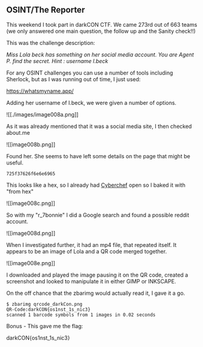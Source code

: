 ## OSINT/The Reporter
This weekend I took part in darkCON CTF. We came 273rd out of 663 teams (we only answered one main question, the follow up and the Sanity check!!)

This was the challenge description:

*Miss Lola beck has something on her social media account. You are Agent P. find the secret.
Hint : username l.beck*

For any OSINT challenges you can use a number of tools including Sherlock, but as I was running out of time, I just used:

https://whatsmyname.app/

Adding her username of l.beck, we were given a number of options.

![[./images/image008a.png]]

As it was already mentioned that it was a social media site, I then checked about.me

![[image008b.png]]

Found her. She seems to have left some details on the page that might be useful.
```
725f37626f6e6e6965
```

This looks like a hex, so I already had [Cyberchef](https://gchq.github.io/CyberChef/#recipe=From_Hex('Auto')&input=NzI1ZjM3NjI2ZjZlNmU2OTY1) open so I baked it with "from hex"

![[image008c.png]]

So with my "r_7bonnie" I did a Google search and found a possible reddit account.

![[image008d.png]]

When I investigated further, it had an mp4 file, that repeated itself. It appears to be an image of Lola and a QR code merged together.

![[image008e.png]]

I downloaded and played the image pausing it on the QR code, created a screenshot and looked to manipulate it in either GIMP or INKSCAPE.

On the off chance that the zbarimg would actually read it, I gave it a go.

```shell
$ zbarimg qrcode_darkCon.png 
QR-Code:darkCON{os1nst_1s_nic3}
scanned 1 barcode symbols from 1 images in 0.02 seconds
```

Bonus - This gave me the flag:

darkCON{os1nst_1s_nic3}
